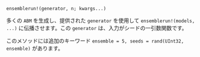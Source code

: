 ```
ensemblerun!(generator, n; kwargs...)
```

多くの `ABM` を生成し、提供された `generator` を使用して `ensemblerun!(models, ...)` に伝播させます。この `generator` は、入力がシードの一引数関数です。

このメソッドには追加のキーワード `ensemble = 5, seeds = rand(UInt32, ensemble)` があります。
